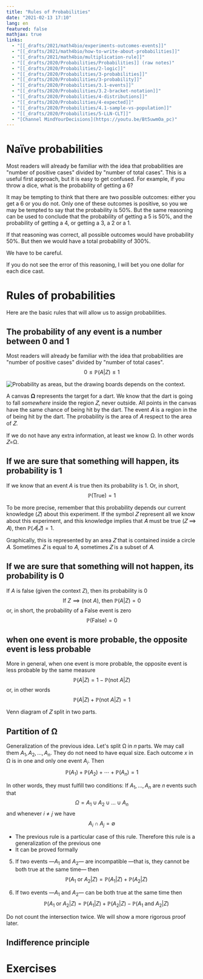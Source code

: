 ```yaml
---
title: "Rules of Probabilities"
date: "2021-02-13 17:10"
lang: en
featured: false
mathjax: true
links:
  - "[[_drafts/2021/math4bio/experiments-outcomes-events]]"
  - "[[_drafts/2021/math4bio/how-to-write-about-probabilities]]"
  - "[[_drafts/2021/math4bio/multiplication-rule]]"
  - "[[_drafts/2020/Probabilities/Probabilities]] (raw notes)"
  - "[[_drafts/2020/Probabilities/2-logic]]"
  - "[[_drafts/2020/Probabilities/3-probabilities]]"
  - "[[_drafts/2020/Probabilities/3-probability]]"
  - "[[_drafts/2020/Probabilities/3.1-events]]"
  - "[[_drafts/2020/Probabilities/3.2-bracket-notation]]"
  - "[[_drafts/2020/Probabilities/4-distributions]]"
  - "[[_drafts/2020/Probabilities/4-expected]]"
  - "[[_drafts/2020/Probabilities/4.1-sample-vs-population]]"
  - "[[_drafts/2020/Probabilities/5-LLN-CLT]]"
  - "[Channel MindYourDecisions](https://youtu.be/Bt5uwmOa_pc)"
---
```


# Naïve probabilities
Most readers will already be familiar with the idea that probabilities are "number of positive cases" divided by "number of total cases". This is a useful first approach, but it is easy to get confused. For example, if you throw a dice, what is the probability of getting a 6? 

It may be tempting to think that there are two possible outcomes: either you get a 6 or you do not. Only one of these outcomes is positive, so you we may be tempted to say that the probability is 50%. But the same reasoning can be used to conclude that the probability of getting a 5 is 50%, and the probability of getting a 4, or getting a 3, a 2 or a 1.

If that reasoning was correct, all possible outcomes would have probability 50%. But then we would have a total probability of 300%.

We have to be careful.

If you do not see the error of this reasoning, I will bet you one dollar for each dice cast.

# Rules of probabilities
Here are the basic rules that will allow us to assign probabilities.

## The probability of any event is a number between 0 and 1
Most readers will already be familiar with the idea that probabilities are "number of positive cases" divided by "number of total cases".    $$0≤ℙ(A|Z)≤1$$

<!-- Venn diagram. A circle in a square -->
![Probability as areas, but the drawing boards depends on the context.](../../../images/msr/venn3.png)


A canvas 𝛀 represents the target for a dart. We know that the dart is going to fall _somewhere_ inside the region 𝑍, never outside.
All points in the canvas have the same chance of being hit by the dart. The event 𝐴 is a region in the of being hit by the dart. The probability is the area of 𝐴 respect to the area of 𝑍.

If we do not have any extra information, at least we know Ω. In other words 𝑍=Ω.

## If we are sure that something will happen, its probability is 1
If we know that an event $A$ is true then its probability is 1. Or, in short,
    $$ℙ(\text{True})=1$$

To be more precise, remember that this probability depends our current knowledge (𝑍) about this experiment. If the symbol 𝑍 represent all we know  about this experiment, and this knowledge implies that 𝐴 must be true (𝑍 ⟹ 𝐴), then $ℙ(𝐴|𝑍)=1.$

Graphically, this is represented by an area 𝑍 that is contained inside a circle 𝐴. Sometimes 𝑍 is equal to 𝐴, sometimes 𝑍 is a subset of 𝐴.

## If we are sure that something will not happen, its probability is 0
If $A$ is false (given the context $Z$), then its probability is 0
$$\text{If }Z ⟹ (\text{not }A)\text{, then }ℙ(A|Z)=0$$
or, in short, the probability of a False event is zero
$$ℙ(\text{False})=0$$

## when one event is more probable, the opposite event is less probable
More in general, when one event is more probable, the opposite event is less probable by the same measure
    $$ℙ(A|Z)=1-ℙ(\text{not }A|Z)$$
    or, in other words
    $$ℙ(A|Z)+ℙ(\text{not }A|Z)=1$$

Venn diagram of 𝑍 split in two parts.

## Partition of Ω
Generalization of the previous idea. Let's split Ω in 𝑛 parts. We may call them $A_1,A_2,…,A_n$. They do not need to have equal size. Each outcome 𝑥 in Ω is in one and only one event $A_i$.
Then
$$ℙ(A_1)+ℙ(A_2)+ ⋯ + ℙ(A_n) =1$$


In other words, they must fulfill two conditions:
If $A_1,…,A_n$ are 𝑛 events such that
$$Ω=A_1 ∪ A_2 ∪ … ∪ A_n$$
and whenever 𝑖 ≠ 𝑗 we have
$$A_i ∩ A_j= ∅$$

+ The previous rule is a particular case of this rule. Therefore this rule is a generalization of the previous one
+ It can be proved formally

5. If two events —$A_1$ and $A_2$— are incompatible —that is, they cannot be both true at the same time— then
$$ℙ(A_1 \text{ or }A_2|Z)=ℙ(A_1|Z)+ℙ(A_2|Z)$$

6. If two events —$A_1$ and $A_2$—  can be both true at the same time then
$$ℙ(A_1 \text{ or }A_2|Z)=ℙ(A_1|Z)+ℙ(A_2|Z)-ℙ(A_1 \text{ and }A_2|Z)$$

Do not count the intersection twice. We will show a more rigorous proof later.

## Indifference principle


# Exercises

